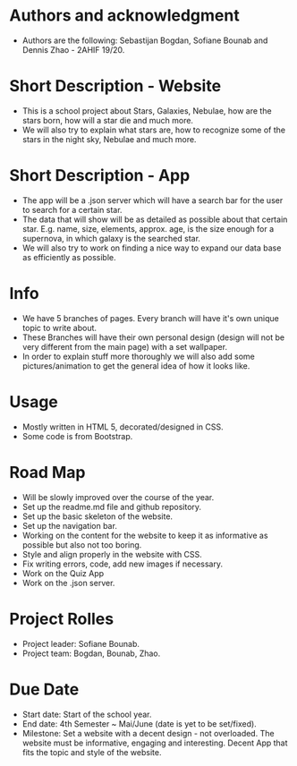 # Authors and acknowledgment
- Authors are the following: Sebastijan Bogdan, Sofiane Bounab and Dennis Zhao - 2AHIF 19/20.

# Short Description - Website
- This is a school project about Stars, Galaxies, Nebulae, how are the stars born, how will a star die and much more.
- We will also try to explain what stars are, how to recognize some of the stars in the night sky, Nebulae and much more.

# Short Description - App
- The app will be a .json server which will have a search bar for the user to search for a certain star.
- The data that will show will be as detailed as possible about that certain star. E.g. name, size, elements, approx. age, is the size
  enough for a supernova, in which galaxy is the searched star.
- We will also try to work on finding a nice way to expand our data base as efficiently as possible.

# Info
- We have 5 branches of pages. Every branch will have it's own unique topic to write about.
- These Branches will have their own personal design (design will not be very different from the main page) with a set wallpaper.
- In order to explain stuff more thoroughly we will also add some pictures/animation to get the general idea of how it looks like.

# Usage
- Mostly written in HTML 5, decorated/designed in CSS.
- Some code is from Bootstrap.

# Road Map
- Will be slowly improved over the course of the year.
- Set up the readme.md file and github repository.
- Set up the basic skeleton of the website.
- Set up the navigation bar.
- Working on the content for the website to keep it as informative as possible but also not too boring.
- Style and align properly in the website with CSS.
- Fix writing errors, code, add new images if necessary.
- Work on the Quiz App
- Work on the .json server.

# Project Rolles
- Project leader: Sofiane Bounab.
- Project team: Bogdan, Bounab, Zhao.

# Due Date
- Start date: Start of the school year.
- End date: 4th Semester ~ Mai/June (date is yet to be set/fixed).
- Milestone: Set a website with a decent design - not overloaded. The website must be informative, engaging and interesting.
  Decent App that fits the topic and style of the website.
